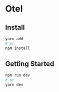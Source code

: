 # Otel

## Install

```bash
yarn add
# or
npm install
```

## Getting Started
```bash
npm run dev
# or
yarn dev
```
